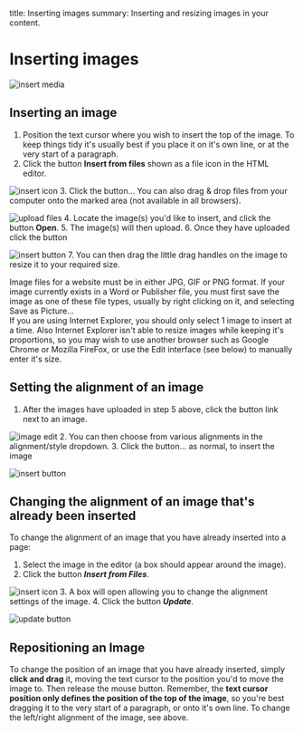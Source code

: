 title: Inserting images
summary: Inserting and resizing images in your content.

<!-- to do bigger future refactor piece -->

# Inserting images

![insert media](/_images/insert-images-upload.png)

<!-- to do ## Quick Reminder

 1. **Position the text cursor** where you wish the top of the image to line up.
 2. Click the button **Insert Media** in the HTML editor.

 ![insert icon](/_images/insert-file-icon.png)
 3. Click the button

![choose files](/_images/choose-files-button.png)
 4. Choose the images to upload
 5. Click the button

 ![insert button](/_images/insert-image-button.png) -->

## Inserting an image
 1. Position the text cursor where you wish to insert the top of the image. To keep things tidy it's usually best if you place it on it's own line, or at the very start of a paragraph.
 2. Click the button **Insert from files** shown as a file icon in the HTML editor.

 ![insert icon](/_images/insert-file-icon.png)
 3. Click the button... You can also drag & drop files from your computer onto the marked area (not available in all browsers).

 ![upload files](/_images/choose-files-button.png)
 4. Locate the image(s) you'd like to insert, and click the button **Open**.
 5. The image(s) will then upload.
 6. Once they have uploaded click the button

![insert button](/_images/insert-image-button.png)
 7. You can then drag the little drag handles on the image to resize it to your required size.

<div class="note" markdown="1">
Image files for a website must be in either JPG, GIF or PNG format. If your image currently exists in a Word or Publisher file, you must first save the image as one of these file types, usually by right clicking on it, and selecting Save as Picture...</div>

<div class="note" markdown="1">
If you are using Internet Explorer, you should only select 1 image to insert at a time. Also Internet Explorer isn't able to resize images while keeping it's proportions, so you may wish to use another browser such as Google Chrome or Mozilla FireFox, or use the Edit interface (see below) to manually enter it's size.
</div>

## Setting the alignment of an image

 1. After the images have uploaded in step 5 above, click the button link next to an image.

 ![image edit](/_images/image-edit.png)
 2. You can then choose from various alignments in the alignment/style dropdown.
 3. Click the button... as normal, to insert the image

 ![insert button](/_images/insert-image-button.png)

## Changing the alignment of an image that's already been inserted

To change the alignment of an image that you have already inserted into a page:

 1. Select the image in the editor (a box should appear around the image).
 2. Click the button ***Insert from Files***.

 ![insert icon](/_images/insert-file-icon.png)
 3. A box will open allowing you to change the alignment settings of the image.
 4. Click the button ***Update***.

 ![update button](/_images/update-button.png) <!-- No update button to do -->

## Repositioning an Image

To change the position of an image that you have already inserted, simply **click and drag** it, moving the text cursor to the position you'd to move the image to. Then release the mouse button. Remember, the **text cursor position only defines the position of the top of the image**, so you're best dragging it to the very start of a paragraph, or onto it's own line. To change the left/right alignment of the image, see above.
